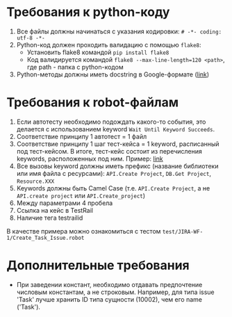 # Требования к python-коду

1. Все файлы должны начинаться с указания кодировки: `# -*- coding: utf-8 -*-`
1. Python-код должен проходить валидацию с помощью `flake8`:
    * Установить flake8 командой `pip install flake8`
    * Код валидируется командой `flake8 --max-line-length=120 <path>`, где path - папка с python-кодом
1. Python-методы должны иметь docstring в Google-формате ([link](https://google.github.io/styleguide/pyguide.html?showone=Comments#Comments))

# Требования к robot-файлам

1. Если автотесту необходимо подождать какого-то события, это делается с использованием keyword `Wait Until Keyword Succeeds`.
1. Соответствие принципу 1 автотест = 1 файл
1. Соответствие принципу 1 шаг тест-кейса = 1 keyword, расписанный под тест-кейсом. В итоге, тест-кейс состоит из перечисления keywords, расположенных под ним. Пример: [link](../test/JIRA-WF-1/Create_Task_Issue.robot)
1. Все вызовы keyword должны иметь префикс (название библиотеки или имя файла с ресурсами): `API.Create Project`, `DB.Get Project`, `Resource.XXX`
1. Keywords должны быть Camel Case (т.е. `API.Create Project`, а не `API.create project` или `API.Create_project`)
1. Между параметрами 4 пробела
1. Ссылка на кейс в TestRail
1. Наличие тега testrailid

В качестве примера можно ознакомиться с тестом `test/JIRA-WF-1/Create_Task_Issue.robot`

# Дополнительные требования

* При заведении констант, необходимо отдавать предпочтение числовым константам, а не строковым. Например, для типа issue 'Task' лучше хранить ID типа сущности (10002), чем его name ('Task').